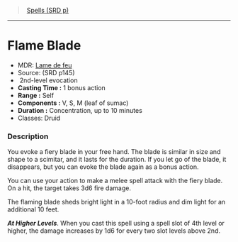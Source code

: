 ﻿---
!SpellItem
Family: SpellVO
Level: 2
Type: evocation
CastingTime: 1 bonus action
Range: Self
Components: V, S, M (leaf of sumac)
Duration: Concentration, up to 10 minutes
Classes: Druid
Id: spells_vo.md#flame-blade
ParentLink: spells_vo.md#spells-srd-p
Name: Flame Blade
ParentName: Spells (SRD p)
NameLevel: 1
AltName: '[Lame de feu](hd_spells_lame_de_feu.md)'
Source: (SRD p145)
Attributes: {}
---
> [Spells (SRD p)](srd_spells.md)

---

# Flame Blade

- MDR: [Lame de feu](hd_spells_lame_de_feu.md)
- Source: (SRD p145)
-  2nd-level evocation
- **Casting Time :** 1 bonus action
- **Range :** Self
- **Components :** V, S, M (leaf of sumac)
- **Duration :** Concentration, up to 10 minutes
- Classes: Druid

### Description

You evoke a fiery blade in your free hand. The blade is similar in size and shape to a scimitar, and it lasts for the duration. If you let go of the blade, it disappears, but you can evoke the blade again as a bonus action.

You can use your action to make a melee spell attack with the fiery blade. On a hit, the target takes 3d6 fire damage.

The flaming blade sheds bright light in a 10-foot radius and dim light for an additional 10 feet.

**_At Higher Levels_**. When you cast this spell using a spell slot of 4th level or higher, the damage increases by 1d6 for every two slot levels above 2nd.

